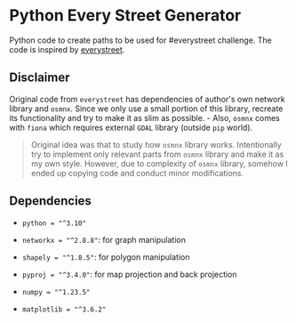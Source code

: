 # Python Every Street Generator

Python code to create paths to be used for #everystreet challenge. The code is inspired by [everystreet](https://github.com/matejker/everystreet).

## Disclaimer

Original code from `everystreet` has dependencies of author's own network library and `osmnx`. Since we only use a small portion of this library, recreate its functionality and try to make it as slim as possible.
    - Also, `osmnx` comes with `fiona` which requires external `GDAL` library (outside `pip` world).

> Original idea was that to study how `osmnx` library works. Intentionally try to implement only relevant parts from `osmnx` library and make it as my own style. However, due to complexity of `osmnx` library, somehow I ended up copying code and conduct minor modifications.

## Dependencies

- `python = "^3.10"`
- `networkx = "^2.8.8"`: for graph manipulation
- `shapely = "^1.8.5"`: for polygon manipulation
- `pyproj = "^3.4.0"`: for map projection and back projection

- `numpy = "^1.23.5"`
- `matplotlib = "^3.6.2"`
